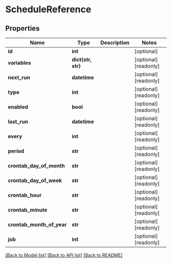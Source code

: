 # ScheduleReference

## Properties

Name | Type | Description | Notes
------------ | ------------- | ------------- | -------------
**id** | **int** |  | [optional] 
**variables** | **dict(str, str)** |  | [optional] [readonly] 
**next_run** | **datetime** |  | [optional] [readonly] 
**type** | **int** |  | [optional] [readonly] 
**enabled** | **bool** |  | [optional] [readonly] 
**last_run** | **datetime** |  | [optional] [readonly] 
**every** | **int** |  | [optional] [readonly] 
**period** | **str** |  | [optional] [readonly] 
**crontab_day_of_month** | **str** |  | [optional] [readonly] 
**crontab_day_of_week** | **str** |  | [optional] [readonly] 
**crontab_hour** | **str** |  | [optional] [readonly] 
**crontab_minute** | **str** |  | [optional] [readonly] 
**crontab_month_of_year** | **str** |  | [optional] [readonly] 
**job** | **int** |  | [optional] [readonly] 

[[Back to Model list]](../#documentation-for-models) [[Back to API list]](../#documentation-for-api-endpoints) [[Back to README]](../)


